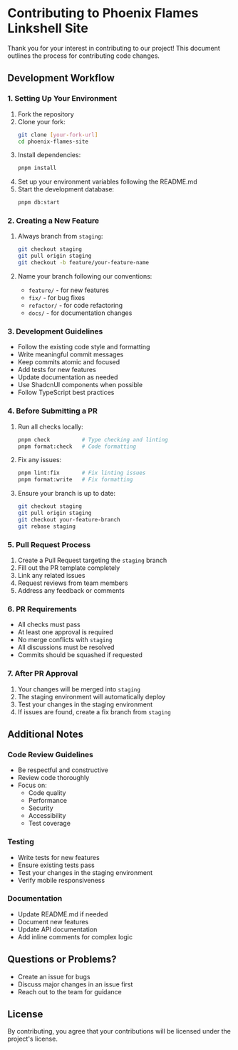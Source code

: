 # Contributing to Phoenix Flames Linkshell Site

Thank you for your interest in contributing to our project! This document outlines the process for contributing code changes.

## Development Workflow

### 1. Setting Up Your Environment

1. Fork the repository
2. Clone your fork:
   ```bash
   git clone [your-fork-url]
   cd phoenix-flames-site
   ```
3. Install dependencies:
   ```bash
   pnpm install
   ```
4. Set up your environment variables following the README.md
5. Start the development database:
   ```bash
   pnpm db:start
   ```

### 2. Creating a New Feature

1. Always branch from `staging`:
   ```bash
   git checkout staging
   git pull origin staging
   git checkout -b feature/your-feature-name
   ```
   
2. Name your branch following our conventions:
   - `feature/` - for new features
   - `fix/` - for bug fixes
   - `refactor/` - for code refactoring
   - `docs/` - for documentation changes

### 3. Development Guidelines

- Follow the existing code style and formatting
- Write meaningful commit messages
- Keep commits atomic and focused
- Add tests for new features
- Update documentation as needed
- Use ShadcnUI components when possible
- Follow TypeScript best practices

### 4. Before Submitting a PR

1. Run all checks locally:
   ```bash
   pnpm check          # Type checking and linting
   pnpm format:check   # Code formatting
   ```

2. Fix any issues:
   ```bash
   pnpm lint:fix       # Fix linting issues
   pnpm format:write   # Fix formatting
   ```

3. Ensure your branch is up to date:
   ```bash
   git checkout staging
   git pull origin staging
   git checkout your-feature-branch
   git rebase staging
   ```

### 5. Pull Request Process

1. Create a Pull Request targeting the `staging` branch
2. Fill out the PR template completely
3. Link any related issues
4. Request reviews from team members
5. Address any feedback or comments

### 6. PR Requirements

- All checks must pass
- At least one approval is required
- No merge conflicts with `staging`
- All discussions must be resolved
- Commits should be squashed if requested

### 7. After PR Approval

1. Your changes will be merged into `staging`
2. The staging environment will automatically deploy
3. Test your changes in the staging environment
4. If issues are found, create a fix branch from `staging`

## Additional Notes

### Code Review Guidelines

- Be respectful and constructive
- Review code thoroughly
- Focus on:
  - Code quality
  - Performance
  - Security
  - Accessibility
  - Test coverage

### Testing

- Write tests for new features
- Ensure existing tests pass
- Test your changes in the staging environment
- Verify mobile responsiveness

### Documentation

- Update README.md if needed
- Document new features
- Update API documentation
- Add inline comments for complex logic

## Questions or Problems?

- Create an issue for bugs
- Discuss major changes in an issue first
- Reach out to the team for guidance

## License

By contributing, you agree that your contributions will be licensed under the project's license. 